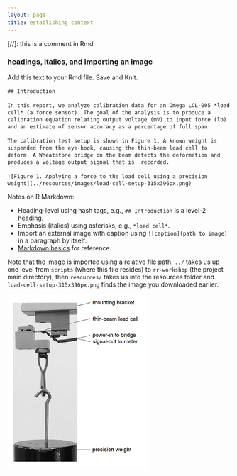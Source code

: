 ```yaml
---
layout: page
title: establishing context 
---
```


[//]: this is a comment in Rmd

### headings, italics, and importing an image

Add this text to your Rmd file. Save and Knit. 

```
## Introduction

In this report, we analyze calibration data for an Omega LCL-005 *load cell* (a force sensor). The goal of the analysis is to produce a calibration equation relating output voltage (mV) to input force (lb) and an estimate of sensor accuracy as a percentage of full span.

The calibration test setup is shown in Figure 1. A known weight is suspended from the eye-hook, causing the thin-beam load cell to deform. A Wheatstone bridge on the beam detects the deformation and produces a voltage output signal that is  recorded.

![Figure 1. Applying a force to the load cell using a precision weight](../resources/images/load-cell-setup-315x396px.png)
```

Notes on R Markdown: 

- Heading-level using hash tags, e.g., `## Introduction` is a level-2 heading.
- Emphasis (italics) using asterisks, e.g., `*load cell*`.
- Import an external image with caption using `![caption](path to image)` in a paragraph by itself. 
- [Markdown basics](http://rmarkdown.rstudio.com/authoring_basics.html) for reference.

Note that the image is imported using a relative file path:  `../` takes us up one level from `scripts` (where this file resides) to `rr-workshop` (the project main directory), then `resources/` takes us into the resources folder and `load-cell-setup-315x396px.png` finds the image you downloaded earlier. 

![Figure 1. Applying a force to the load cell using a precision weight](../resources/images/load-cell-setup-315x396px.png)



